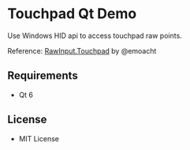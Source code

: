 # Touchpad Qt Demo
Use Windows HID api to access touchpad raw points.

Reference: [RawInput.Touchpad](https://github.com/emoacht/RawInput.Touchpad) by @emoacht

## Requirements
* Qt 6

## License
* MIT License
